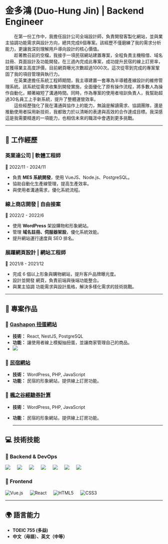 # 金多鴻 (Duo-Hung Jin) | Backend Engineer  
　　在第一份工作中，我擔任設計公司全端設計師，負責開發客製化網站，並與業主協調功能需求與設計方向，總共完成6個專案。該經歷不僅磨練了我的需求分析能力，更讓我深刻理解用戶導向設計的核心價值。<br>
　　趁著教召前的空檔，我接手一項民宿網站建置專案，全程負責主機租借、域名註冊、頁面設計及功能開發。在三週內完成此專案，成功提升民宿的線上訂房率，並獲得業主高度評價，目前網頁曝光次數超過1000次。這次從零到完成的專案鞏固了我的項目管理與執行力。<br>
　　在英業達擔任系統工程師期間，我主導建置一套專為半導體產線設計的維修管理系統。該系統從需求收集到開發實施，全面優化了原有操作流程，將多數人為操作自動化，顯著縮短了溝通時間。同時，作為專案的使用者培訓負責人，我幫助超過30名員工上手新系統，提升了整體運營效率。<br>
　　這些經歷強化了我在溝通與協作上的能力，無論是解讀需求、協調團隊，還是推動使用者採用新技術，我都致力於以清晰的表達與高效的合作達成目標。我深感這是我需要精進的一項能力，也相信未來的職涯中會遇到更多挑戰。

---

## 💼 工作經歷  

### **英業達公司 | 軟體工程師**  
📅 2022/11 - 2024/11  
- 負責 **MES 系統開發**，使用 VueJS、Node.js、PostgreSQL。  
- 協助自動化生產線管理，提高生產效率。  
- 與使用者溝通需求，優化系統流程。  

### **線上商店開發 | 自由接案**  
📅 2022/2 - 2022/6  
- 使用 **WordPress** 架設購物和形象網站。  
- 管理 **域名註冊、伺服器架設**，優化系統效能。  
- 提升網站運行速度與 SEO 排名。

### **展躍網頁設計 | 網站工程師**  
📅 2021/8 - 2021/12  
- 完成 6 個以上形象與購物網站，提升客戶品牌曝光度。
- 設計並開發 網頁，負責前端與後端功能整合。
- 與業主協調 功能需求與設計風格，解決多樣化需求的技術挑戰。

---

## 📌 專案作品  

### 🎲 **[Gashapon 扭蛋網站](https://github.com/king870110/Gashapon)** 
- **技術：** React, NestJS, PostgreSQL  
- **功能：** 讓使用者線上模擬抽扭蛋，並讓商家管理自己的商品。
- <a href="https://youtu.be/aQRafowEcxQ"><img src="https://img.shields.io/badge/YouTube-FF0000?style=for-the-badge&logo=youtube&logoColor=white"></a>

### 🏡 **[民宿網站](https://time13.net/)**  
- **技術：** WordPress, PHP, JavaScript  
- **功能：** 民宿的形象網站，提供線上訂房功能。

### 🏡 **[楓之谷經驗券計算](https://king870110.github.io/maplestoryexpandpotion.github.io/)**  
- **技術：** WordPress, PHP, JavaScript  
- **功能：** 民宿的形象網站，提供線上訂房功能。

  ---

## 💻 技術技能  
### 🚀 **Backend & DevOps**  

<p align="left">
  <img src="https://img.shields.io/badge/Node.js-339933?style=for-the-badge&logo=nodedotjs&logoColor=white" /> 　
  <img src="https://img.shields.io/badge/NestJS-E0234E?style=for-the-badge&logo=nestjs&logoColor=white" /> 　
  <img src="https://img.shields.io/badge/PostgreSQL-4169E1?style=for-the-badge&logo=postgresql&logoColor=white" /> 　
  <img src="https://img.shields.io/badge/MySQL-4479A1?style=for-the-badge&logo=mysql&logoColor=white" /> 　
  <img src="https://img.shields.io/badge/Redis-DC382D?style=for-the-badge&logo=redis&logoColor=white" /> 　
  <img src="https://img.shields.io/badge/Docker-2496ED?style=for-the-badge&logo=docker&logoColor=white" /> 　
  <img src="https://img.shields.io/badge/Linux-FCC624?style=for-the-badge&logo=linux&logoColor=black" />　
</p>


### 🎨 **Frontend**  
![Vue.js](https://img.shields.io/badge/Vue.js-4FC08D?style=for-the-badge&logo=vuedotjs&logoColor=white)　&nbsp;
![React](https://img.shields.io/badge/React-61DAFB?style=for-the-badge&logo=react&logoColor=black)　&nbsp;
![HTML5](https://img.shields.io/badge/HTML5-E34F26?style=for-the-badge&logo=html5&logoColor=white)　&nbsp;
![CSS3](https://img.shields.io/badge/CSS3-1572B6?style=for-the-badge&logo=css3&logoColor=white)　&nbsp;


---

## 🌍 語言能力  
- **TOEIC 755 (多益)**  
- **中文（母語）、英文（中等）**

